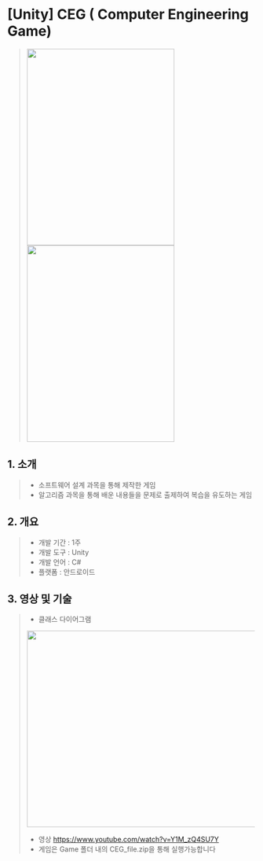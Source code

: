 # [Unity] CEG ( Computer Engineering Game)

> <img src="https://github.com/user-attachments/assets/e323d60a-4da8-4987-a6e2-d7d35108c9c5" width = "300" height="400">
> <img src="https://github.com/user-attachments/assets/68a8e445-e368-4e61-a499-6fb8fff94349" width = "300" height="400">

## 1. 소개
> - 소프트웨어 설계 과목을 통해 제작한 게임
> - 알고리즘 과목을 통해 배운 내용들을 문제로 출제하여 복습을 유도하는 게임

<!--  
  ![image]() -->
> 
> 

## 2. 개요
> - 개발 기간 : 1주
> - 개발 도구 : Unity
> - 개발 언어 : C#
> - 플랫폼 : 안드로이드
## 3. 영상 및 기술
> - 클래스 다이어그램
> <img src="https://github.com/user-attachments/assets/7a26bdc0-b0d8-411d-91ea-8e87ea8ad123" width="600" height="400">
>
> - 영상 https://www.youtube.com/watch?v=Y1M_zQ4SU7Y
> - 게임은 Game 폴더 내의 CEG_file.zip을 통해 실행가능합니다
